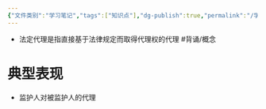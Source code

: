 ```yaml
---
{"文件类别":"学习笔记","tags":["知识点"],"dg-publish":true,"permalink":"/学习笔记studyup/知识点cheese/法定代理/","dgPassFrontmatter":true,"created":"2024-07-31T16:07:07.021+08:00","updated":"2024-09-11T11:54:44.150+08:00"}
---
```


- 法定代理是指直接基于法律规定而取得代理权的代理 #背诵/概念 
# 典型表现
- 监护人对被监护人的代理